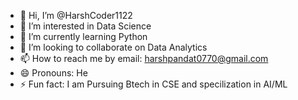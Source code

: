 - 👋 Hi, I’m @HarshCoder1122
- 👀 I’m interested in Data Science
- 🌱 I’m currently learning Python
- 💞️ I’m looking to collaborate on Data Analytics
- 📫 How to reach me by email: harshpandat0770@gmail.com
- 😄 Pronouns: He
- ⚡ Fun fact: I am Pursuing Btech in CSE and specilization in AI/ML 

<!---
HarshCoder1122/HarshCoder1122 is a ✨ special ✨ repository because its `README.md` (this file) appears on your GitHub profile.
You can click the Preview link to take a look at your changes.
--->

